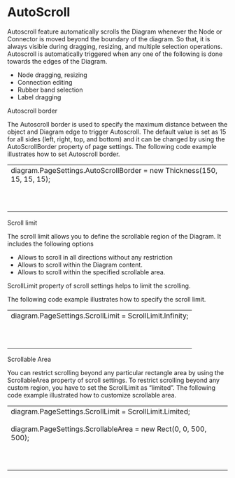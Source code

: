 # AutoScroll

Autoscroll feature automatically scrolls the Diagram whenever the Node or Connector is moved beyond the boundary of the diagram. So that, it is always visible during dragging, resizing, and multiple selection operations. Autoscroll is automatically triggered when any one of the following is done towards the edges of the Diagram.

* Node dragging, resizing
* Connection editing
* Rubber band selection
* Label dragging

Autoscroll border

The Autoscroll border is used to specify the maximum distance between the object and Diagram edge to trigger Autoscroll. The default value is set as 15 for all sides (left, right, top, and bottom) and it can be changed by using the AutoScrollBorder property of page settings. The following code example illustrates how to set Autoscroll border.

<table>
<tr>
<td>
diagram.PageSettings.AutoScrollBorder = new Thickness(150, 15, 15, 15);<br/><br/><br/><br/></td></tr>
</table>


Scroll limit

The scroll limit allows you to define the scrollable region of the Diagram. It includes the following options

* Allows to scroll in all directions without any restriction
* Allows to scroll within the Diagram content.
* Allows to scroll within the specified scrollable area.

ScrollLimit property of scroll settings helps to limit the scrolling.

The following code example illustrates how to specify the scroll limit.

<table>
<tr>
<td>
diagram.PageSettings.ScrollLimit = ScrollLimit.Infinity;<br/><br/><br/><br/></td></tr>
</table>
Scrollable Area

You can restrict scrolling beyond any particular rectangle area by using the ScrollableArea property of scroll settings. To restrict scrolling beyond any custom region, you have to set the ScrollLimit as “limited”. The following code example illustrated how to customize scrollable area.

<table>
<tr>
<td>
diagram.PageSettings.ScrollLimit = ScrollLimit.Limited;<br/><br/>diagram.PageSettings.ScrollableArea = new Rect(0, 0, 500, 500);<br/><br/><br/><br/></td></tr>
</table>
